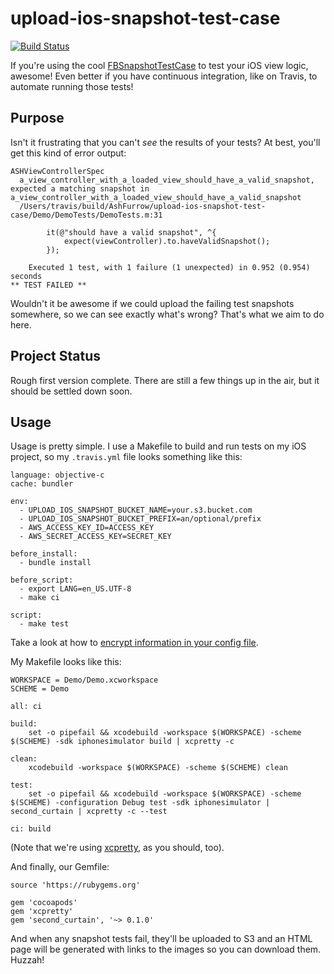 upload-ios-snapshot-test-case
=============================

[![Build Status](https://travis-ci.org/AshFurrow/upload-ios-snapshot-test-case.svg?branch=master)](https://travis-ci.org/AshFurrow/upload-ios-snapshot-test-case)

If you're using the cool [FBSnapshotTestCase](https://github.com/facebook/ios-snapshot-test-case) to test your iOS view logic, awesome! Even better if you have continuous integration, like on Travis, to automate running those tests!

Purpose
----------------

Isn't it frustrating that you can't *see* the results of your tests? At best, you'll get this kind of error output:

```
ASHViewControllerSpec
  a_view_controller_with_a_loaded_view_should_have_a_valid_snapshot, expected a matching snapshot in a_view_controller_with_a_loaded_view_should_have_a_valid_snapshot
  /Users/travis/build/AshFurrow/upload-ios-snapshot-test-case/Demo/DemoTests/DemoTests.m:31
  
        it(@"should have a valid snapshot", ^{
            expect(viewController).to.haveValidSnapshot();
        });
  
    Executed 1 test, with 1 failure (1 unexpected) in 0.952 (0.954) seconds
** TEST FAILED **
```

Wouldn't it be awesome if we could upload the failing test snapshots somewhere, so we can see exactly what's wrong? That's what we aim to do here. 

Project Status
----------------

Rough first version complete. There are still a few things up in the air, but it should be settled down soon.

Usage
----------------

Usage is pretty simple. I use a Makefile to build and run tests on my iOS project, so my `.travis.yml` file looks something like this:

```
language: objective-c
cache: bundler

env:
  - UPLOAD_IOS_SNAPSHOT_BUCKET_NAME=your.s3.bucket.com
  - UPLOAD_IOS_SNAPSHOT_BUCKET_PREFIX=an/optional/prefix
  - AWS_ACCESS_KEY_ID=ACCESS_KEY
  - AWS_SECRET_ACCESS_KEY=SECRET_KEY

before_install:
  - bundle install

before_script:
  - export LANG=en_US.UTF-8
  - make ci

script:
  - make test
```

Take a look at how to [encrypt information in your config file](http://docs.travis-ci.com/user/encryption-keys/).

My Makefile looks like this:

```
WORKSPACE = Demo/Demo.xcworkspace
SCHEME = Demo

all: ci

build:
	set -o pipefail && xcodebuild -workspace $(WORKSPACE) -scheme $(SCHEME) -sdk iphonesimulator build | xcpretty -c

clean:
	xcodebuild -workspace $(WORKSPACE) -scheme $(SCHEME) clean

test:
	set -o pipefail && xcodebuild -workspace $(WORKSPACE) -scheme $(SCHEME) -configuration Debug test -sdk iphonesimulator | second_curtain | xcpretty -c --test

ci:	build
```

(Note that we're using [xcpretty](http://github.com/supermarin/xcpretty), as you should, too). 

And finally, our Gemfile:

```
source 'https://rubygems.org'

gem 'cocoapods'
gem 'xcpretty'
gem 'second_curtain', '~> 0.1.0'
```

And when any snapshot tests fail, they'll be uploaded to S3 and an HTML page will be generated with links to the images so you can download them. Huzzah!
